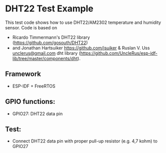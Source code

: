 # DHT22 Test Example

This test code shows how to use DHT22/AM2302 temperature and humidity sensor.
Code is based on 
 *  Ricardo Timmermann's DHT22 library (https://github.com/gosouth/DHT22) 
 * and Jonathan Hartsuiker <https://github.com/jsuiker> & Ruslan V. Uss <unclerus@gmail.com> dht library (https://github.com/UncleRus/esp-idf-lib/tree/master/components/dht).

## Framework
 * ESP-IDF + FreeRTOS

## GPIO functions:

 * GPIO27: DHT22 data pin
 
## Test:
 * Connect DHT22 data pin with proper pull-up resistor (e.g. 4,7 kohm) to GPIO27
 